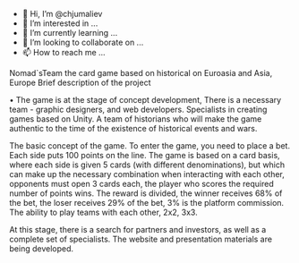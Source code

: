- 👋 Hi, I’m @chjumaliev
- 👀 I’m interested in ...
- 🌱 I’m currently learning ...
- 💞️ I’m looking to collaborate on ...
- 📫 How to reach me ...

<!---
chjumaliev/chjumaliev is a ✨ special ✨ repository because its `README.md` (this file) appears on your GitHub profile.
You can click the Preview link to take a look at your changes.
--->
Nomad`sTeam
the card game based on historical on Euroasia and Asia, Europe 
Brief description of the project

•	The game is at the stage of concept development,
There is a necessary team - graphic designers, and web developers.
Specialists in creating games based on Unity.
A team of historians who will make the game authentic to the time of the existence of historical events and wars.

The basic concept of the game.
To enter the game, you need to place a bet. Each side puts 100 points on the line.
The game is based on a card basis, where each side is given 5 cards (with different denominations), but which can make up the necessary combination when interacting with each other,
opponents must open 3 cards each, the player who scores the required number of points wins.
The reward is divided, the winner receives 68% of the bet, the loser receives 29% of the bet, 3% is the platform commission.
The ability to play teams with each other, 2x2, 3x3.


At this stage, there is a search for partners and investors, as well as a complete set of specialists. 
The website and presentation materials are being developed.
